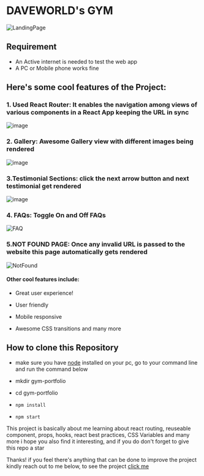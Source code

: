 # DAVEWORLD's GYM
![LandingPage](https://user-images.githubusercontent.com/107508295/191951748-b895c770-52de-4f28-9315-d5670387b2ee.png)

 

 

## Requirement

* An Active internet is needed to test the web app
* A PC or Mobile phone works fine

## Here's some cool features of the Project:
### 1. Used React Router: It enables the navigation among views of various components in a React App keeping the URL in sync
![image](https://user-images.githubusercontent.com/107508295/191961490-4c3fa595-8358-49f0-b8b7-21963591e22b.png)

### 2. Gallery: Awesome Gallery view  with different images being rendered
![image](https://user-images.githubusercontent.com/107508295/191962241-ea00b842-2eb6-4fea-af62-7b0bc9345c0c.png)

### 3.Testimonial Sections: click the next arrow button and next testimonial get rendered
![image](https://user-images.githubusercontent.com/107508295/191961194-aa31f37c-d50a-4f54-bd00-6d575d12be07.png)

### 4. FAQs: Toggle On and Off FAQs
![FAQ](https://user-images.githubusercontent.com/107508295/191960970-9664a9b9-db19-4f04-8043-56c589f66896.png)

### 5.NOT FOUND PAGE: Once any invalid URL is passed to the website this page automatically gets rendered
![NotFound](https://user-images.githubusercontent.com/107508295/191955244-f78f6520-da51-4fad-9bf9-79882f2efbcf.png)


#### Other cool features include:
- Great user experience!
* User friendly
- Mobile responsive
* Awesome CSS transitions and many more

## How to clone this Repository
- make sure you have [node](https://nodejs.org/en/download/) installed on your pc, go to your command line and run the command below
- mkdir gym-portfolio
- cd gym-portfolio
 
- `npm install `
- `npm start `


This project is basically about me learning about react routing, reuseable component, props, hooks, react best practices, CSS Variables and many more i hope you also find it interesting, and if you do don't forget to give this repo a star

Thanks! if you feel there's anything that can be done to improve the project kindly reach out to me below,
to see the project [click me](https://eniola-gym-portfolio.vercel.app/)

 
